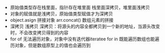 - 原始值类型存在栈里面，指针存在堆里面
  栈里面深拷贝，堆里面浅拷贝
- 对象的赋值就是浅拷贝，原始值类型赋值才为深拷贝
- object.asign 拼接对象
  arr.concat() 数组元素的拼接
- 深拷贝 浅拷贝
  深拷贝：将源头的内容全都拷贝到一个新的地址，当源头改变时，不会改变拷贝得到的内容
- for of 无法遍历对象，对象中没有迭代器iteratee 
  for in 既能遍历数组也能遍历对象，但是数组原型上的值也会遍历到